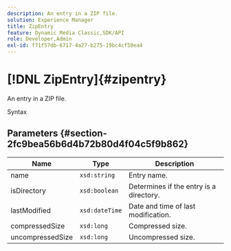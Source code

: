 ```yaml
---
description: An entry in a ZIP file.
solution: Experience Manager
title: ZipEntry
feature: Dynamic Media Classic,SDK/API
role: Developer,Admin
exl-id: f71f57db-6717-4a27-b275-19bc4cf59ea4
---
```

# [!DNL ZipEntry]{#zipentry}

An entry in a ZIP file.

 Syntax 

## Parameters {#section-2fc9bea56b6d4b72b80d4f04c5f9b862}

|  Name  | Type  | Description  |
|---|---|---|
|  name  | `xsd:string`  | Entry name.  |
|  isDirectory  | `xsd:boolean`  | Determines if the entry is a directory.  |
|  lastModified  | `xsd:dateTime`  | Date and time of last modification.  |
|  compressedSize  | `xsd:long`  | Compressed size.  |
|  uncompressedSize  | `xsd:long`  | Uncompressed size.  |

